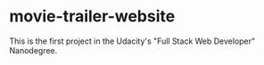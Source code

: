 # movie-trailer-website
This is the first project in the Udacity's "Full Stack Web Developer" Nanodegree.
